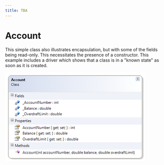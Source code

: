 ```yaml
---
title: TBA
---
```

# Account

This simple class also illustrates encapsulation, but with some of the fields being read-only. This necessitates the presence of a constructor. This example includes a driver which shows that a class is in a "known state" as soon as it is created.

![Account Class Diagram](C-Account.png)
